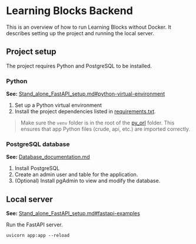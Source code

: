 # Learning Blocks Backend

This is an overview of how to run Learning Blocks without Docker. It describes setting up the project and running the local server.

## Project setup

The project requires Python and PostgreSQL to be installed.

### Python

**See:** [Stand_alone_FastAPI_setup.md#python-virtual-environment](Stand_alone_FastAPI_setup.md)

1. Set up a Python virtual environment
2. Install the project dependencies listed in [requirements.txt](requirements.txt).

> Make sure the `venv` folder is in the root of the [py_orl](.) folder. This ensures that app Python files (crude, api, etc.) are imported correctly.

### PostgreSQL database

**See:** [Database_documentation.md](/Documentation%20Directory/Database_documentation.md)

1. Install PostgreSQL
2. Create an admin user and table for the application. 
3. (Optional) Install pgAdmin to view and modify the database. 

## Local server

**See:**  [Stand_alone_FastAPI_setup.md#fastapi-examples](#fastapi-examples-Stand_alone_FastAPI_setup.md)

Run the FastAPI server.

```shell
uvicorn app:app --reload
``` 
